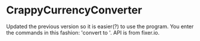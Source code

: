 # CrappyCurrencyConverter
Updated the previous version so it is easier(?) to use the program. You enter the commands in this fashion: 'convert <amount> <currency> to <currency>'.
API is from fixer.io.
